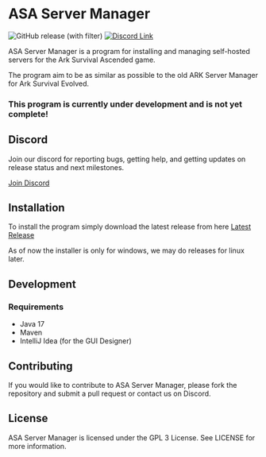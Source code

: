 # ASA Server Manager

![GitHub release (with filter)](https://img.shields.io/github/v/release/celedev97/asa-server-manager?link=https%3A%2F%2Fgithub.com%2Fceledev97%2Fasa-server-manager%2Freleases%2Flatest)
[<img alt="Discord Link" src="https://img.shields.io/discord/1171535753063432232?logo=discord&logoColor=white" />](https://discord.gg/HYDsbds98E)

ASA Server Manager is a program for installing and managing self-hosted servers for the Ark Survival Ascended game.

The program aim to be as similar as possible to the old ARK Server Manager for Ark Survival Evolved.

### This program is currently under development and is not yet complete!

## Discord

Join our discord for reporting bugs, getting help, and getting updates on release status and next milestones.

[Join Discord](https://discord.gg/HYDsbds98E)

## Installation

To install the program simply download the latest release from here [Latest Release](https://github.com/celedev97/asa-server-manager/releases/latest)

As of now the installer is only for windows, we may do releases for linux later.

## Development 

### Requirements

- Java 17
- Maven
- IntelliJ Idea (for the GUI Designer)

## Contributing

If you would like to contribute to ASA Server Manager, please fork the repository and submit a pull request or contact us on Discord.

## License

ASA Server Manager is licensed under the GPL 3 License. See LICENSE for more information.
